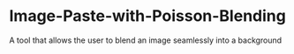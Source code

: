 # Image-Paste-with-Poisson-Blending
A tool that allows the user to blend an image seamlessly into a background

